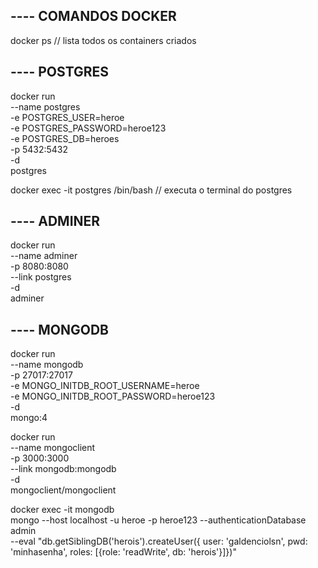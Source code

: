 ## ---- COMANDOS DOCKER
docker ps // lista todos os containers criados

## ---- POSTGRES
docker run \
    --name postgres \
    -e POSTGRES_USER=heroe \
    -e POSTGRES_PASSWORD=heroe123 \
    -e POSTGRES_DB=heroes \
    -p 5432:5432 \
    -d \
    postgres

docker exec -it postgres /bin/bash // executa o terminal do postgres

## ---- ADMINER
docker run \
    --name adminer \
    -p 8080:8080 \
    --link postgres \
    -d \
    adminer

## ---- MONGODB
docker run \
    --name mongodb \
    -p 27017:27017 \
    -e MONGO_INITDB_ROOT_USERNAME=heroe \
    -e MONGO_INITDB_ROOT_PASSWORD=heroe123 \
    -d \
    mongo:4

docker run \
    --name mongoclient \
    -p 3000:3000 \
    --link mongodb:mongodb \
    -d \
    mongoclient/mongoclient

docker exec -it mongodb \
    mongo --host localhost -u heroe -p heroe123 --authenticationDatabase admin \
    --eval "db.getSiblingDB('herois').createUser({ user: 'galdenciolsn', pwd: 'minhasenha', roles: [{role: 'readWrite', db: 'herois'}]})"